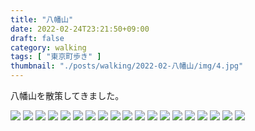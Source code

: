 ```yaml
---
title: "八幡山"
date: 2022-02-24T23:21:50+09:00
draft: false
category: walking
tags: [ "東京町歩き" ]
thumbnail: "./posts/walking/2022-02-八幡山/img/4.jpg"
---
```

八幡山を散策してきました。  

<!--more-->
![](./img/1.jpg)
![](./img/2.jpg)
![](./img/3.jpg)
![](./img/4.jpg)
![](./img/5.jpg)
![](./img/6.jpg)
![](./img/7.jpg)
![](./img/8.jpg)
![](./img/9.jpg)
![](./img/10.jpg)
![](./img/11.jpg)
![](./img/12.jpg)
![](./img/13.jpg)
![](./img/14.jpg)
![](./img/15.jpg)
![](./img/16.jpg)
![](./img/17.jpg)
![](./img/18.jpg)
![](./img/19.jpg)